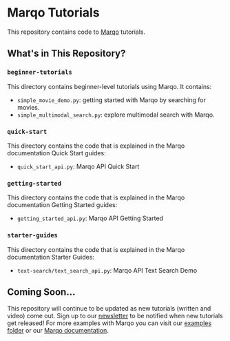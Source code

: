 # Marqo Tutorials

This repository contains code to [Marqo](https://github.com/marqo-ai/marqo) tutorials.

## What's in This Repository?
### `beginner-tutorials`

This directory contains beginner-level tutorials using Marqo. It contains:
* `simple_movie_demo.py`: getting started with Marqo by searching for movies.
* `simple_multimodal_search.py`: explore multimodal search with Marqo.

### `quick-start`
This directory contains the code that is explained in the Marqo documentation Quick Start guides:
* `quick_start_api.py`: Marqo API Quick Start 

### `getting-started`
This directory contains the code that is explained in the Marqo documentation Getting Started guides:
* `getting_started_api.py`: Marqo API Getting Started

### `starter-guides`
This directory contains the code that is explained in the Marqo documentation Starter Guides:
* `text-search/text_search_api.py`: Marqo API Text Search Demo

## Coming Soon...
This repository will continue to be updated as new tutorials (written and video) come out. Sign up to our [newsletter](https://marqo.ai/newsletter) to be notified when new tutorials get released! For more examples with Marqo you can visit our [examples folder](https://github.com/marqo-ai/marqo/tree/mainline/examples) or our [Marqo documentation](https://docs.marqo.ai/). 